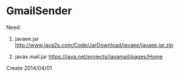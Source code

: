 GmailSender
===========
Need:
1. javaee.jar
http://www.java2s.com/Code/JarDownload/javaee/javaee.jar.zip

2. javax.mail.jar
https://java.net/projects/javamail/pages/Home

Create 2014/04/01
